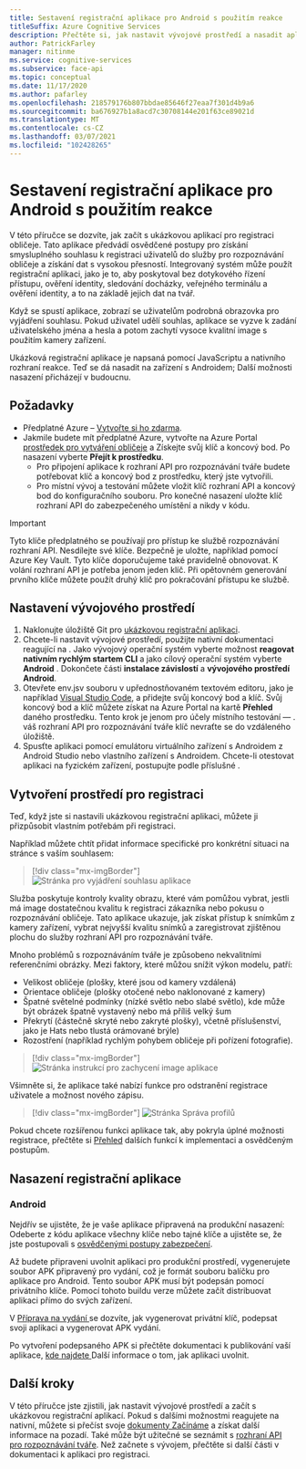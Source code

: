 ```yaml
---
title: Sestavení registrační aplikace pro Android s použitím reakce
titleSuffix: Azure Cognitive Services
description: Přečtěte si, jak nastavit vývojové prostředí a nasadit aplikaci pro registraci obličeje, abyste získali souhlas od zákazníků.
author: PatrickFarley
manager: nitinme
ms.service: cognitive-services
ms.subservice: face-api
ms.topic: conceptual
ms.date: 11/17/2020
ms.author: pafarley
ms.openlocfilehash: 218579176b807bbdae85646f27eaa7f301d4b9a6
ms.sourcegitcommit: ba676927b1a8acd7c30708144e201f63ce89021d
ms.translationtype: MT
ms.contentlocale: cs-CZ
ms.lasthandoff: 03/07/2021
ms.locfileid: "102428265"
---
```

# <a name="build-an-enrollment-app-for-android-with-react"></a>Sestavení registrační aplikace pro Android s použitím reakce

V této příručce se dozvíte, jak začít s ukázkovou aplikací pro registraci obličeje. Tato aplikace předvádí osvědčené postupy pro získání smysluplného souhlasu k registraci uživatelů do služby pro rozpoznávání obličeje a získání dat s vysokou přesností. Integrovaný systém může použít registrační aplikaci, jako je to, aby poskytoval bez dotykového řízení přístupu, ověření identity, sledování docházky, veřejného terminálu a ověření identity, a to na základě jejich dat na tvář.

Když se spustí aplikace, zobrazí se uživatelům podrobná obrazovka pro vyjádření souhlasu. Pokud uživatel udělí souhlas, aplikace se vyzve k zadání uživatelského jména a hesla a potom zachytí vysoce kvalitní image s použitím kamery zařízení.

Ukázková registrační aplikace je napsaná pomocí JavaScriptu a nativního rozhraní reakce. Teď se dá nasadit na zařízení s Androidem; Další možnosti nasazení přicházejí v budoucnu.

## <a name="prerequisites"></a>Požadavky 

* Předplatné Azure – [Vytvořte si ho zdarma](https://azure.microsoft.com/free/cognitive-services/).  
* Jakmile budete mít předplatné Azure, vytvořte na Azure Portal [prostředek pro vytváření obličeje](https://portal.azure.com/#create/Microsoft.CognitiveServicesFace) a Získejte svůj klíč a koncový bod. Po nasazení vyberte **Přejít k prostředku**.  
  * Pro připojení aplikace k rozhraní API pro rozpoznávání tváře budete potřebovat klíč a koncový bod z prostředku, který jste vytvořili.  
  * Pro místní vývoj a testování můžete vložit klíč rozhraní API a koncový bod do konfiguračního souboru. Pro konečné nasazení uložte klíč rozhraní API do zabezpečeného umístění a nikdy v kódu.  

> [!IMPORTANT]
> Tyto klíče předplatného se používají pro přístup ke službě rozpoznávání rozhraní API. Nesdílejte své klíče. Bezpečně je uložte, například pomocí Azure Key Vault. Tyto klíče doporučujeme také pravidelně obnovovat. K volání rozhraní API je potřeba jenom jeden klíč. Při opětovném generování prvního klíče můžete použít druhý klíč pro pokračování přístupu ke službě.

## <a name="set-up-the-development-environment"></a>Nastavení vývojového prostředí

1. Naklonujte úložiště Git pro [ukázkovou registrační aplikaci](https://github.com/azure-samples/cognitive-services-FaceAPIEnrollmentSample).
1. Chcete-li nastavit vývojové prostředí, použijte nativní dokumentaci reagující na <a href="https://reactnative.dev/docs/environment-setup"  title=" reakci nativní dokumentace "  target="_blank"> </a> . Jako vývojový operační systém vyberte možnost **reagovat nativním rychlým startem CLI** a jako cílový operační systém vyberte **Android** . Dokončete části **instalace závislostí** a **vývojového prostředí Android**.
1. Otevřete env.jsv souboru v upřednostňovaném textovém editoru, jako je například [Visual Studio Code](https://code.visualstudio.com/), a přidejte svůj koncový bod a klíč. Svůj koncový bod a klíč můžete získat na Azure Portal na kartě **Přehled** daného prostředku. Tento krok je jenom pro účely místního testování &mdash; . váš rozhraní API pro rozpoznávání tváře klíč nevraťte se do vzdáleného úložiště.
1. Spusťte aplikaci pomocí emulátoru virtuálního zařízení s Androidem z Android Studio nebo vlastního zařízení s Androidem. Chcete-li otestovat aplikaci na fyzickém zařízení, postupujte podle příslušné <a href="https://reactnative.dev/docs/running-on-device"  title=" reakce nativní dokumentace k reakci v dokumentaci "  target="_blank"> </a> .  


## <a name="create-an-enrollment-experience"></a>Vytvoření prostředí pro registraci  

Teď, když jste si nastavili ukázkovou registrační aplikaci, můžete ji přizpůsobit vlastním potřebám při registraci.

Například můžete chtít přidat informace specifické pro konkrétní situaci na stránce s vaším souhlasem:

> [!div class="mx-imgBorder"]
> ![Stránka pro vyjádření souhlasu aplikace](./media/enrollment-app/1-consent-1.jpg)

Služba poskytuje kontroly kvality obrazu, které vám pomůžou vybrat, jestli má image dostatečnou kvalitu k registraci zákazníka nebo pokusu o rozpoznávání obličeje. Tato aplikace ukazuje, jak získat přístup k snímkům z kamery zařízení, vybrat nejvyšší kvalitu snímků a zaregistrovat zjištěnou plochu do služby rozhraní API pro rozpoznávání tváře. 

Mnoho problémů s rozpoznáváním tváře je způsobeno nekvalitními referenčními obrázky. Mezi faktory, které můžou snížit výkon modelu, patří:
* Velikost obličeje (plošky, které jsou od kamery vzdálená)
* Orientace obličeje (plošky otočené nebo naklonované z kamery)
* Špatné světelné podmínky (nízké světlo nebo slabé světlo), kde může být obrázek špatně vystavený nebo má příliš velký šum
* Překrytí (částečně skryté nebo zakryté plošky), včetně příslušenství, jako je Hats nebo tlustá orámované brýle)
* Rozostření (například rychlým pohybem obličeje při pořízení fotografie). 

> [!div class="mx-imgBorder"]
> ![Stránka instrukcí pro zachycení image aplikace](./media/enrollment-app/4-instruction.jpg)

Všimněte si, že aplikace také nabízí funkce pro odstranění registrace uživatele a možnost nového zápisu.

> [!div class="mx-imgBorder"]
> ![Stránka Správa profilů](./media/enrollment-app/10-manage-2.jpg)

Pokud chcete rozšířenou funkci aplikace tak, aby pokryla úplné možnosti registrace, přečtěte si [Přehled](enrollment-overview.md) dalších funkcí k implementaci a osvědčeným postupům.

## <a name="deploy-the-enrollment-app"></a>Nasazení registrační aplikace

### <a name="android"></a>Android

Nejdřív se ujistěte, že je vaše aplikace připravená na produkční nasazení: Odeberte z kódu aplikace všechny klíče nebo tajné klíče a ujistěte se, že jste postupovali s [osvědčenými postupy zabezpečení](../cognitive-services-security.md?tabs=command-line%2ccsharp).

Až budete připraveni uvolnit aplikaci pro produkční prostředí, vygenerujete soubor APK připravený pro vydání, což je formát souboru balíčku pro aplikace pro Android. Tento soubor APK musí být podepsán pomocí privátního klíče. Pomocí tohoto buildu verze můžete začít distribuovat aplikaci přímo do svých zařízení. 

V <a href="https://developer.android.com/studio/publish/preparing#publishing-build"  title=" dokumentaci Příprava na vydání verze "  target="_blank"> Příprava na vydání </a> se dozvíte, jak vygenerovat privátní klíč, podepsat svoji aplikaci a vygenerovat APK vydání.  

Po vytvoření podepsaného APK si přečtěte dokumentaci k publikování vaší aplikace, <a href="https://developer.android.com/studio/publish"  title=" "  target="_blank"> kde najdete </a> Další informace o tom, jak aplikaci uvolnit.

## <a name="next-steps"></a>Další kroky  

V této příručce jste zjistili, jak nastavit vývojové prostředí a začít s ukázkovou registrační aplikací. Pokud s dalšími možnostmi reagujete na nativní, můžete si přečíst svoje [dokumenty Začínáme](https://reactnative.dev/docs/getting-started) a získat další informace na pozadí. Také může být užitečné se seznámit s [rozhraní API pro rozpoznávání tváře](Overview.md). Než začnete s vývojem, přečtěte si další části v dokumentaci k aplikaci pro registraci.